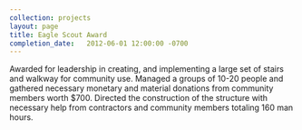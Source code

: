 ```yaml
---
collection: projects
layout: page
title: Eagle Scout Award
completion_date:   2012-06-01 12:00:00 -0700
---
```

Awarded for leadership in creating, and implementing a large set of stairs and walkway for community use. Managed a groups of 10-20 people and gathered necessary monetary and material donations from community members worth $700. Directed the construction of the structure with necessary help from contractors and community members totaling 160 man hours.
